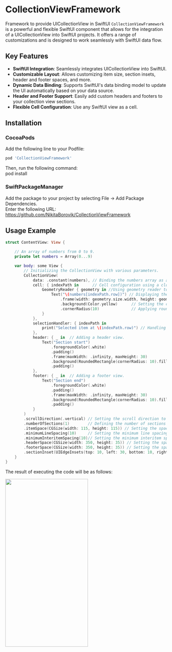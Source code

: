 # CollectionViewFramework
Framework to provide UICollectionView in SwiftUI
`CollectionViewFramework` is a powerful and flexible SwiftUI component that allows for the integration of a UICollectionView into SwiftUI projects.
It offers a range of customizations and is designed to work seamlessly with SwiftUI data flow.

## Key Features

- **SwiftUI Integration**: Seamlessly integrates UICollectionView into SwiftUI.
- **Customizable Layout**: Allows customizing item size, section insets, header and footer spaces, and more.
- **Dynamic Data Binding**: Supports SwiftUI's data binding model to update the UI automatically based on your data source.
- **Header and Footer Support**: Easily add custom headers and footers to your collection view sections.
- **Flexible Cell Configuration**: Use any SwiftUI view as a cell.

## Installation
### CocoaPods
Add the following line to your Podfile:   
```ruby
pod 'CollectionViewFramework'
```

Then, run the following command:  
pod install

### SwiftPackageManager
Add the package to your project by selecting File -> Add Package Dependencies.  
Enter the following URL:  
https://github.com/NikitaBorovik/CollectionViewFramework

## Usage Example
```swift
struct ContentView: View {

    // An array of numbers from 0 to 9.
    private let numbers = Array(0...9)

    var body: some View {
        // Initializing the CollectionView with various parameters.
        CollectionView(
            data: .constant(numbers), // Binding the numbers array as a constant data source.
            cell: { indexPath in      // Cell configuration using a closure.
                GeometryReader { geometry in //Using geometry reader to make cell items fit hte given space
                    Text("\(numbers[indexPath.row])") // Displaying the number in each cell.
                        .frame(width: geometry.size.width, height: geometry.size.height)
                        .background(Color.yellow)      // Setting the cell background color to yellow.
                        .cornerRadius(10)              // Applying rounded corners.
                }
            },
            selectionHandler: { indexPath in
                print("Selected item at \(indexPath.row)") // Handling cell selection.
            },
            header: { _ in  // Adding a header view.
                Text("Section start")
                    .foregroundColor(.white)
                    .padding()
                    .frame(maxWidth: .infinity, maxHeight: 30)
                    .background(RoundedRectangle(cornerRadius: 10).fill(Color.pink))
                    .padding()
            },
            footer: { _ in  // Adding a footer view.
                Text("Section end")
                    .foregroundColor(.white)
                    .padding()
                    .frame(maxWidth: .infinity, maxHeight: 30)
                    .background(RoundedRectangle(cornerRadius: 10).fill(Color.pink))
                    .padding()
            }
        )
        .scrollDirection(.vertical) // Setting the scroll direction to vertical.
        .numberOfSections(1)        // Defining the number of sections in the collection view.
        .itemSpace(CGSize(width: 115, height: 115)) // Setting the space given for each item.
        .minimumLineSpacing(10)     // Setting the minimum line spacing.
        .minimumInteritemSpacing(10)// Setting the minimum interitem spacing.
        .headerSpace(CGSize(width: 350, height: 35)) // Setting the space for header.
        .footerSpace(CGSize(width: 350, height: 35)) // Setting the space for footer.
        .sectionInset(UIEdgeInsets(top: 10, left: 30, bottom: 10, right: 30)) // Setting the section insets.
    }
}
```
The result of executing the code will be as follows:  

<img src="https://drive.google.com/uc?export=view&id=1-jXNdfLgsQuLJsmqI5-y8-6Dco5qudLp" width="258" height="522">
